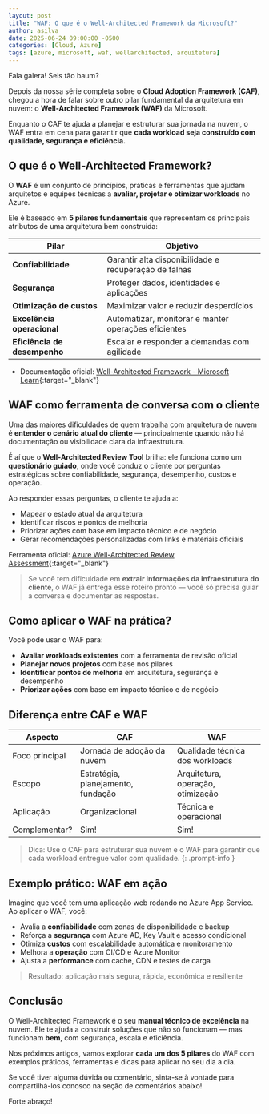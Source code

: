 ```yaml
---
layout: post
title: "WAF: O que é o Well-Architected Framework da Microsoft?"
author: asilva
date: 2025-06-24 09:00:00 -0500
categories: [Cloud, Azure]
tags: [azure, microsoft, waf, wellarchitected, arquitetura]
---
```


Fala galera! Seis tão baum?

Depois da nossa série completa sobre o **Cloud Adoption Framework (CAF)**, chegou a hora de falar sobre outro pilar fundamental da arquitetura em nuvem: o **Well-Architected Framework (WAF)** da Microsoft.

Enquanto o CAF te ajuda a planejar e estruturar sua jornada na nuvem, o WAF entra em cena para garantir que **cada workload seja construído com qualidade, segurança e eficiência.**

## **O que é o Well-Architected Framework?**

O **WAF** é um conjunto de princípios, práticas e ferramentas que ajudam arquitetos e equipes técnicas a **avaliar, projetar e otimizar workloads** no Azure.

Ele é baseado em **5 pilares fundamentais** que representam os principais atributos de uma arquitetura bem construída:

| Pilar                           | Objetivo                                              |
|---------------------------------|-------------------------------------------------------|
| **Confiabilidade**           | Garantir alta disponibilidade e recuperação de falhas |
| **Segurança**                | Proteger dados, identidades e aplicações              |
| **Otimização de custos**     | Maximizar valor e reduzir desperdícios                |
| **Excelência operacional**   | Automatizar, monitorar e manter operações eficientes  |
| **Eficiência de desempenho** | Escalar e responder a demandas com agilidade          |

- Documentação oficial: [Well-Architected Framework - Microsoft Learn](https://learn.microsoft.com/pt-br/azure/well-architected/){:target="_blank"}

## **WAF como ferramenta de conversa com o cliente**

Uma das maiores dificuldades de quem trabalha com arquitetura de nuvem é **entender o cenário atual do cliente** — principalmente quando não há documentação ou visibilidade clara da infraestrutura.

É aí que o **Well-Architected Review Tool** brilha: ele funciona como um **questionário guiado**, onde você conduz o cliente por perguntas estratégicas sobre confiabilidade, segurança, desempenho, custos e operação.

Ao responder essas perguntas, o cliente te ajuda a:

- Mapear o estado atual da arquitetura
- Identificar riscos e pontos de melhoria
- Priorizar ações com base em impacto técnico e de negócio
- Gerar recomendações personalizadas com links e materiais oficiais

Ferramenta oficial: [Azure Well-Architected Review Assessment](https://learn.microsoft.com/en-us/assessments/azure-architecture-review/){:target="_blank"}

> Se você tem dificuldade em **extrair informações da infraestrutura do cliente**, o WAF já entrega esse roteiro pronto — você só precisa guiar a conversa e documentar as respostas.

## **Como aplicar o WAF na prática?**

Você pode usar o WAF para:

- **Avaliar workloads existentes** com a ferramenta de revisão oficial
- **Planejar novos projetos** com base nos pilares
- **Identificar pontos de melhoria** em arquitetura, segurança e desempenho
- **Priorizar ações** com base em impacto técnico e de negócio

## **Diferença entre CAF e WAF**

| Aspecto        | CAF                                    | WAF                               |
|----------------|----------------------------------------|-----------------------------------|
| Foco principal | Jornada de adoção da nuvem             | Qualidade técnica dos workloads   |
| Escopo         | Estratégia, planejamento, fundação     | Arquitetura, operação, otimização |
| Aplicação      | Organizacional                         | Técnica e operacional             |
| Complementar?  | Sim!                                   | Sim!                              |

> Dica: Use o CAF para estruturar sua nuvem e o WAF para garantir que cada workload entregue valor com qualidade.
{: .prompt-info }

## **Exemplo prático: WAF em ação**

Imagine que você tem uma aplicação web rodando no Azure App Service. Ao aplicar o WAF, você:

- Avalia a **confiabilidade** com zonas de disponibilidade e backup
- Reforça a **segurança** com Azure AD, Key Vault e acesso condicional
- Otimiza **custos** com escalabilidade automática e monitoramento
- Melhora a **operação** com CI/CD e Azure Monitor
- Ajusta a **performance** com cache, CDN e testes de carga

> Resultado: aplicação mais segura, rápida, econômica e resiliente

## **Conclusão**

O Well-Architected Framework é o seu **manual técnico de excelência** na nuvem. Ele te ajuda a construir soluções que não só funcionam — mas funcionam **bem**, com segurança, escala e eficiência.

Nos próximos artigos, vamos explorar **cada um dos 5 pilares** do WAF com exemplos práticos, ferramentas e dicas para aplicar no seu dia a dia.

Se você tiver alguma dúvida ou comentário, sinta-se à vontade para compartilhá-los conosco na seção de comentários abaixo!

Forte abraço!  
